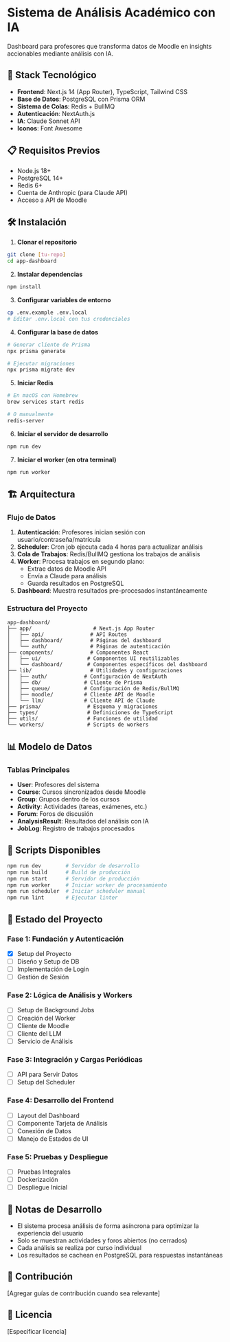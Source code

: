 # Sistema de Análisis Académico con IA

Dashboard para profesores que transforma datos de Moodle en insights accionables mediante análisis con IA.

## 🚀 Stack Tecnológico

- **Frontend**: Next.js 14 (App Router), TypeScript, Tailwind CSS
- **Base de Datos**: PostgreSQL con Prisma ORM
- **Sistema de Colas**: Redis + BullMQ
- **Autenticación**: NextAuth.js
- **IA**: Claude Sonnet API
- **Iconos**: Font Awesome

## 📋 Requisitos Previos

- Node.js 18+ 
- PostgreSQL 14+
- Redis 6+
- Cuenta de Anthropic (para Claude API)
- Acceso a API de Moodle

## 🛠️ Instalación

1. **Clonar el repositorio**
```bash
git clone [tu-repo]
cd app-dashboard
```

2. **Instalar dependencias**
```bash
npm install
```

3. **Configurar variables de entorno**
```bash
cp .env.example .env.local
# Editar .env.local con tus credenciales
```

4. **Configurar la base de datos**
```bash
# Generar cliente de Prisma
npx prisma generate

# Ejecutar migraciones
npx prisma migrate dev
```

5. **Iniciar Redis**
```bash
# En macOS con Homebrew
brew services start redis

# O manualmente
redis-server
```

6. **Iniciar el servidor de desarrollo**
```bash
npm run dev
```

7. **Iniciar el worker (en otra terminal)**
```bash
npm run worker
```

## 🏗️ Arquitectura

### Flujo de Datos

1. **Autenticación**: Profesores inician sesión con usuario/contraseña/matrícula
2. **Scheduler**: Cron job ejecuta cada 4 horas para actualizar análisis
3. **Cola de Trabajos**: Redis/BullMQ gestiona los trabajos de análisis
4. **Worker**: Procesa trabajos en segundo plano:
   - Extrae datos de Moodle API
   - Envía a Claude para análisis
   - Guarda resultados en PostgreSQL
5. **Dashboard**: Muestra resultados pre-procesados instantáneamente

### Estructura del Proyecto

```
app-dashboard/
├── app/                    # Next.js App Router
│   ├── api/               # API Routes
│   ├── dashboard/         # Páginas del dashboard
│   └── auth/              # Páginas de autenticación
├── components/            # Componentes React
│   ├── ui/               # Componentes UI reutilizables
│   └── dashboard/        # Componentes específicos del dashboard
├── lib/                   # Utilidades y configuraciones
│   ├── auth/            # Configuración de NextAuth
│   ├── db/              # Cliente de Prisma
│   ├── queue/           # Configuración de Redis/BullMQ
│   ├── moodle/          # Cliente API de Moodle
│   └── llm/             # Cliente API de Claude
├── prisma/               # Esquema y migraciones
├── types/                # Definiciones de TypeScript
├── utils/                # Funciones de utilidad
└── workers/              # Scripts de workers
```

## 📊 Modelo de Datos

### Tablas Principales

- **User**: Profesores del sistema
- **Course**: Cursos sincronizados desde Moodle
- **Group**: Grupos dentro de los cursos
- **Activity**: Actividades (tareas, exámenes, etc.)
- **Forum**: Foros de discusión
- **AnalysisResult**: Resultados del análisis con IA
- **JobLog**: Registro de trabajos procesados

## 🔧 Scripts Disponibles

```bash
npm run dev        # Servidor de desarrollo
npm run build      # Build de producción
npm run start      # Servidor de producción
npm run worker     # Iniciar worker de procesamiento
npm run scheduler  # Iniciar scheduler manual
npm run lint       # Ejecutar linter
```

## 🚦 Estado del Proyecto

### Fase 1: Fundación y Autenticación
- [x] Setup del Proyecto
- [ ] Diseño y Setup de DB
- [ ] Implementación de Login
- [ ] Gestión de Sesión

### Fase 2: Lógica de Análisis y Workers
- [ ] Setup de Background Jobs
- [ ] Creación del Worker
- [ ] Cliente de Moodle
- [ ] Cliente del LLM
- [ ] Servicio de Análisis

### Fase 3: Integración y Cargas Periódicas
- [ ] API para Servir Datos
- [ ] Setup del Scheduler

### Fase 4: Desarrollo del Frontend
- [ ] Layout del Dashboard
- [ ] Componente Tarjeta de Análisis
- [ ] Conexión de Datos
- [ ] Manejo de Estados de UI

### Fase 5: Pruebas y Despliegue
- [ ] Pruebas Integrales
- [ ] Dockerización
- [ ] Despliegue Inicial

## 📝 Notas de Desarrollo

- El sistema procesa análisis de forma asíncrona para optimizar la experiencia del usuario
- Solo se muestran actividades y foros abiertos (no cerrados)
- Cada análisis se realiza por curso individual
- Los resultados se cachean en PostgreSQL para respuestas instantáneas

## 🤝 Contribución

[Agregar guías de contribución cuando sea relevante]

## 📄 Licencia

[Especificar licencia]
